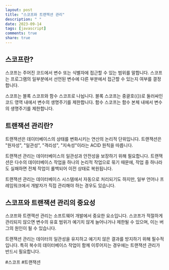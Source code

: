 ```yaml
---
layout: post
title: "스코프와 트랜잭션 관리"
description: " "
date: 2023-09-14
tags: [javascript]
comments: true
share: true
---
```


## 스코프란?

스코프는 주어진 코드에서 변수 또는 식별자에 접근할 수 있는 범위를 말합니다. 스코프는 프로그램의 일부분에서 선언된 변수에 다른 부분에서 접근할 수 있는지 여부를 결정합니다.

스코프는 블록 스코프와 함수 스코프로 나뉩니다. 블록 스코프는 중괄호({})로 둘러싸인 코드 영역 내에서 변수의 생명주기를 제한합니다. 함수 스코프는 함수 본체 내에서 변수의 생명주기를 제한합니다.

## 트랜잭션 관리란?

트랜잭션은 데이터베이스의 상태를 변화시키는 연산의 논리적 단위입니다. 트랜잭션은 "원자성", "일관성", "격리성", "지속성"이라는 ACID 원칙을 따릅니다.

트랜잭션 관리는 데이터베이스의 일관성과 안전성을 보장하기 위해 필요합니다. 트랜잭션은 다수의 데이터베이스 작업을 하나의 논리적 작업으로 묶기 때문에, 작업 중 하나라도 실패하면 전체 작업이 롤백되어 이전 상태로 복원됩니다.

트랜잭션 관리는 데이터베이스 시스템에서 자동으로 처리되기도 하지만, 일부 언어나 프레임워크에서 개발자가 직접 관리해야 하는 경우도 있습니다.

## 스코프와 트랜잭션 관리의 중요성

스코프와 트랜잭션 관리는 소프트웨어 개발에서 중요한 요소입니다. 스코프가 적절하게 관리되지 않으면 변수의 유효 범위가 예기치 않게 늘어나거나 제한될 수 있으며, 이는 버그의 원인이 될 수 있습니다.

트랜잭션 관리는 데이터의 일관성을 유지하고 예기치 않은 결과를 방지하기 위해 필수적입니다. 특히 복수의 데이터베이스 작업이 함께 이루어지는 경우에는 트랜잭션 관리가 반드시 필요합니다.

#스코프 #트랜잭션